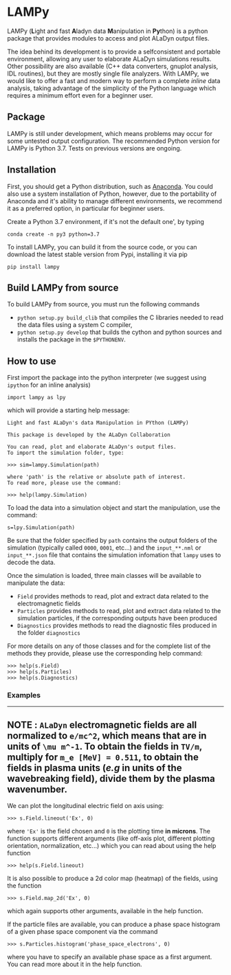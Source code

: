 # LAMPy

LAMPy (**L**ight and fast **A**ladyn data **M**anipulation in **Py**thon) is a python package that provides modules to access and plot ALaDyn output files.

The idea behind its development is to provide a selfconsistent and portable environment, allowing any user to elaborate ALaDyn simulations results.
Other possibility are also available (C++ data converters, gnuplot analysis, IDL routines), but they are mostly single file analyzers. With LAMPy, we would like to offer a fast and modern way to perform a complete *inline* data analysis, taking advantage of the simplicity of the Python language which requires a minimum effort even for a beginner user. 

## Package

LAMPy is still under development, which means problems may occur for some untested output configuration. The recommended Python version for LAMPy is Python 3.7. Tests on previous versions are ongoing.

## Installation

First, you should get a Python distribution, such as [Anaconda](https://www.anaconda.com/distribution/#download-section). You could also use a system installation of Python, however, due to the portability of Anaconda and it's ability to manage different environments, we recommend it as a preferred option, in particular for beginner users.

Create a Python 3.7 environment, if it's not the default one', by typing

`conda create -n py3 python=3.7`

To install LAMPy, you can build it from the source code, or you can download the latest stable version from Pypi, installing it via pip

`pip install lampy`

## Build LAMPy from source

To build LAMPy from source, you must run the following commands

- `python setup.py build_clib` that compiles the C libraries needed to read the data files using a system C compiler,
- `python setup.py develop` that builds the cython and python sources and installs the package in the `$PYTHONENV`.

## How to use

First import the package into the python interpreter (we suggest using `ipython` for an inline analysis)
```
import lampy as lpy
```
which will provide a starting help message:
```
Light and fast ALaDyn's data Manipulation in PYthon (LAMPy)

This package is developed by the ALaDyn Collaboration

You can read, plot and elaborate ALaDyn's output files.
To import the simulation folder, type:

>>> sim=lampy.Simulation(path)

where 'path' is the relative or absolute path of interest.
To read more, please use the command:

>>> help(lampy.Simulation)
```

To load the data into a simulation object and start the manipulation, use the command:
```
s=lpy.Simulation(path)
```
Be sure that the folder specified by `path` contains the output folders of the simulation (typically called `0000`, `0001`, etc...) and the `input_**.nml` or `input_**.json` file that contains the simulation infomation that `lampy` uses to decode the data.

Once the simulation is loaded, three main classes will be available to manipulate the data:

- `Field` provides methods to read, plot and extract data related to the electromagnetic fields
- `Particles` provides methods to read, plot and extract data related to the simulation particles, if the corresponding outputs have been produced
- `Diagnostics` provides methods to read the diagnostic files produced in the folder `diagnostics`

For more details on any of those classes and for the complete list of the methods they provide, please use the corresponding help command:
```
>>> help(s.Field)
>>> help(s.Particles)
>>> help(s.Diagnostics)
```
### Examples

---
**NOTE** : `ALaDyn` electromagnetic fields are all normalized to `e/mc^2`, which means that are in units of `\mu m^-1`.
To obtain the fields in `TV/m`, multiply for `m_e [MeV] = 0.511`, to obtain the fields in plasma units (*e.g* in units of the wavebreaking field), divide them by the plasma wavenumber.
---

We can plot the longitudinal electric field on axis using:
```
>>> s.Field.lineout('Ex', 0)
```
where `'Ex'` is the field chosen and `0` is the plotting time **in microns**.
The function supports different arguments (like off-axis plot, different plotting orientation, normalization, etc...) which you can read about using the help function
```
>>> help(s.Field.lineout)
```

It is also possible to produce a 2d color map (heatmap) of the fields,
using the function
```
>>> s.Field.map_2d('Ex', 0)
```
which again supports other arguments, available in the help function.

If the particle files are available, you can produce a phase
space histogram of a given phase space component via the command
```
>>> s.Particles.histogram('phase_space_electrons', 0)
```
where you have to specify an available phase space as a first argument. You can read more about it in the help function.
